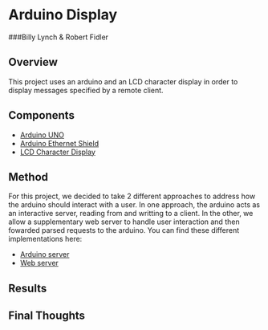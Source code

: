 Arduino Display
===============
###Billy Lynch & Robert Fidler

Overview
--------
This project uses an arduino and an LCD character display in order to display messages specified by a remote client.

Components
----------
- [Arduino UNO](http://arduino.cc/en/Main/arduinoBoardUno)
- [Arduino Ethernet Shield](http://arduino.cc/en/Main/ArduinoEthernetShield)
- [LCD Character Display](http://adafruit.com/products/499)

Method
------
For this project, we decided to take 2 different approaches to address how the arduino should interact with a user. In one approach, the arduino acts as an interactive server, reading from and writting to a client. In the other, we allow a supplementary web server to handle user interaction and then fowarded parsed requests to the arduino. You can find these different implementations here:
- [Arduino server](https://github.com/wlynch92/arduino-lcd/arduino-server)
- [Web server](https://github.com/wlynch92/arduino-lcd/web-server)

Results
-------
<insert images here>

Final Thoughts
--------------

